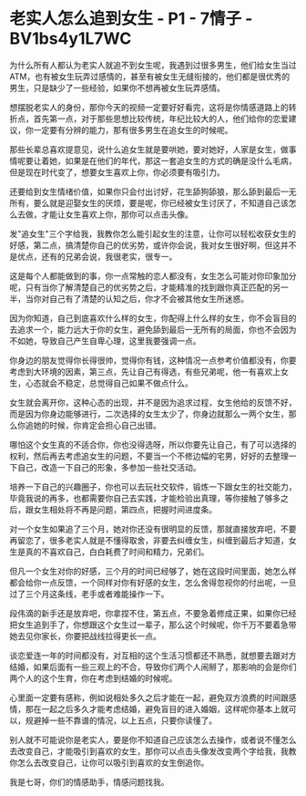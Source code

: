 # 老实人怎么追到女生 - P1 - 7情子 - BV1bs4y1L7WC

为什么所有人都认为老实人就追不到女生呢，我遇到过很多男生，他们给女生当过ATM，也有被女生玩弄过感情的，甚至有被女生无缝衔接的，他们都是很优秀的男生，只是缺少了一些经验，如果你不想再被女生玩弄感情。

想摆脱老实人的身份，那你今天的视频一定要好好看完，这将是你情感道路上的转折点，首先第一点，对于那些思想比较传统，年纪比较大的人，他们给你的恋爱建议，你一定要有分辨的能力，那有很多男生在追女生的时候呢。

那些长辈总喜欢提意见，说什么追女生就是要哄她，要对她好，人家是女生，做事情呢要让着她，如果是在他们的年代，那这一套追女生的方式的确是没什么毛病，但是现在时代变了，想要女生喜欢上你，你必须要有吸引力。

还要给到女生情绪价值，如果你只会付出讨好，花生舔狗舔狼，那么舔到最后一无所有，要么就是迎娶女生的厌烦，要是呢，你已经被女生讨厌了，不知道自己该怎么去做，才能让女生喜欢上你，那你可以点击头像。

发"追女生"三个字给我，我教你怎么能引起女生的注意，让你可以轻松收获女生的好感，第二点，搞清楚你自己的优劣势，或许你会说，我对女生很好啊，但这并不是优点，还有的兄弟会说，我很老实，很专一。

这是每个人都能做到的事，你一点常触的恋人都没有，女生怎么可能对你印象加分呢，只有当你了解清楚自己的优劣势之后，才能精准的找到跟你真正匹配的另一半，当你对自己有了清楚的认知之后，你才不会被其他女生所迷惑。

因为你知道，自己到底喜欢什么样的女生，你配得上什么样的女生，你不会盲目的去追求一个，能力远大于你的女生，避免舔到最后一无所有的局面，你也不会因为不如她，导致自己产生自卑心理，这里我要强调一点。

你身边的朋友觉得你长得很帅，觉得你有钱，这种情况一点参考价值都没有，你要考虑到大环境的因素，第三点，先让自己有得选，有些兄弟呢，他一有喜欢上女生，心态就会不稳定，总觉得自己如果不做点什么。

女生就会离开你，这种心态的出现，并不是因为追求过程，女生他给的反馈不好，而是因为你身边能够进行，二次选择的女生太少了，你身边就那么一两个女生，那么你追她的时候，你肯定会担心自己出错。

哪怕这个女生真的不适合你，你也没得选呀，所以你要先让自己，有了可以选择的权利，然后再去考虑追女生的问题，不要当一个不修边幅的宅男，好好的去整理一下自己，改造一下自己的形象，多参加一些社交活动。

培养一下自己的兴趣圈子，你也可以去玩社交软件，锻炼一下跟女生的社交能力，毕竟我说的再多，也都需要你自己去实践，才能检验出真理，等你接触了够多之后，跟女生相处将不再是问题，第四点，把握时间进度条。

对一个女生如果追了三个月，她对你还没有很明显的反馈，那就直接放弃吧，不要再留恋了，很多老实人就是不懂得取舍，非要去纠缠女生，纠缠到最后才知道，女生是真的不喜欢自己，白白耗费了时间和精力，兄弟们。

但凡一个女生对你的好感，三个月的时间已经够了，她在这段时间里面，她怎么样都会给你一点反馈，一个同样对你有好感的女生，怎么舍得忽视你的付出呢，一旦过了三个月这条线，老手或者难能操作一下。

段伟滴的新手还是放弃吧，你拿捏不住，第五点，不要急着修成正果，如果你已经把女生追到手了，你想跟这个女生过一辈子，那么这个时候呢，你千万不要着急带她去见你家长，你要把战线拉得更长一点。

谈恋爱连一年的时间都没有，对互相的这个生活习惯都还不熟悉，就想要去跟对方结婚，如果后面有一些三观上的不合，导致你们两个人闹掰了，那影响的会是你们两个人的这个生育，你在考虑到结婚的时候呢。

心里面一定要有感称，例如说相处多久之后才能在一起，避免双方浪费的时间跟感情，那在一起之后多久才能考虑结婚，避免盲目的进入婚姻，这样呢你基本上就可以，规避掉一些不靠谱的情况，以上五点，只要你读懂了。

别人就不可能说你是老实人，要是你不知道自己应该怎么去操作，或者说不懂怎么去改变自己，才能吸引到喜欢的女生，那你可以点击头像发改变两个字给我，我教你怎么去改变自己，让你可以吸引到喜欢的女生倒追你。

我是七哥，你们的情感助手，情感问题找我。